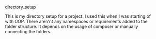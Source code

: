 directory_setup

This is my directory setup for a project. 
I used this when I was starting of with OOP.
There aren'nt any namespaces or requirements added to the folder structure.
It depends on the usage of composer or manually connecting the folders.
